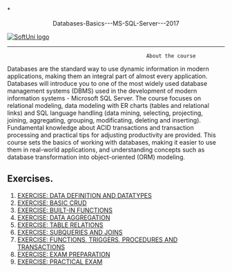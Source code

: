 *<p align="center"> Databases-Basics---MS-SQL-Server---2017<p>
<a href="https://softuni.bg/trainings/1747/databases-basics-mssql-server-september-2017">  ![SoftUni logo][logo] <a/>

[logo]: http://innovationstarterbox.bg/wp-content/uploads/2016/05/Softuni_logo_trasparent.png "Logo Title Text 2"

---

                                                 About the course

Databases are the standard way to use dynamic information in modern applications, making them an integral part of almost every application.
Databases will introduce you to one of the most widely used database management systems (DBMS) used in the development of modern information systems - Microsoft SQL Server. The course focuses on relational modeling, data modeling with ER charts (tables and relational links) and SQL language handling (data mining, selecting, projecting, joining, aggregating, grouping, modificating, deleting and inserting). Fundamental knowledge about ACID transactions and transaction processing and practical tips for adjusting productivity are provided.
This course sets the basics of working with databases, making it easier to use them in real-world applications, and understanding concepts such as database transformation into object-oriented (ORM) modeling.


## Exercises.
1. <a href="https://github.com/melikpehlivanov/Databases-Basics---MS-SQL-Server---2017/tree/master/Data%20Definition%20and%20Datatypes"> EXERCISE: DATA DEFINITION AND DATATYPES </a> 
2. <a href="https://github.com/melikpehlivanov/Databases-Basics---MS-SQL-Server---2017/tree/master/Basic%20Crud"> EXERCISE: BASIC CRUD</a> 
3. <a href="https://github.com/melikpehlivanov/Databases-Basics---MS-SQL-Server---2017/tree/master/Built-In%20Functions"> EXERCISE: BUILT-IN FUNCTIONS </a> 
4. <a href="https://github.com/melikpehlivanov/Databases-Basics---MS-SQL-Server---2017/tree/master/Data%20Aggregation"> EXERCISE: DATA AGGREGATION </a>
5. <a href="https://github.com/melikpehlivanov/Databases-Basics---MS-SQL-Server---2017/tree/master/Table%20Relations"> EXERCISE: TABLE RELATIONS </a>
6. <a href="https://github.com/melikpehlivanov/Databases-Basics---MS-SQL-Server---2017/tree/master/Joins%2C%20Subqueries%2C%20CTE%20and%20Indices"> EXERCISE: SUBQUERIES AND JOINS </a>
7. <a href=""> EXERCISE: FUNCTIONS, TRIGGERS, PROCEDURES AND TRANSACTIONS </a>
9. <a href=""> EXERCISE: EXAM PREPARATION </a>
10. <a href=""> EXERCISE: PRACTICAL EXAM </a>
